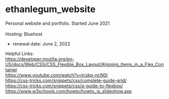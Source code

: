 # ethanlegum_website
Personal website and portfolio. Started June 2021<br><br>
Hosting: Bluehost<br>
 * renewal date: June 2, 2022

Helpful Links:<br>
https://developer.mozilla.org/en-US/docs/Web/CSS/CSS_Flexible_Box_Layout/Aligning_Items_in_a_Flex_Container<br>
https://www.youtube.com/watch?v=tcskp-ncN0I<br>
https://css-tricks.com/snippets/css/complete-guide-grid/<br>
https://css-tricks.com/snippets/css/a-guide-to-flexbox/<br>
https://www.w3schools.com/howto/howto_js_slideshow.asp<br>
